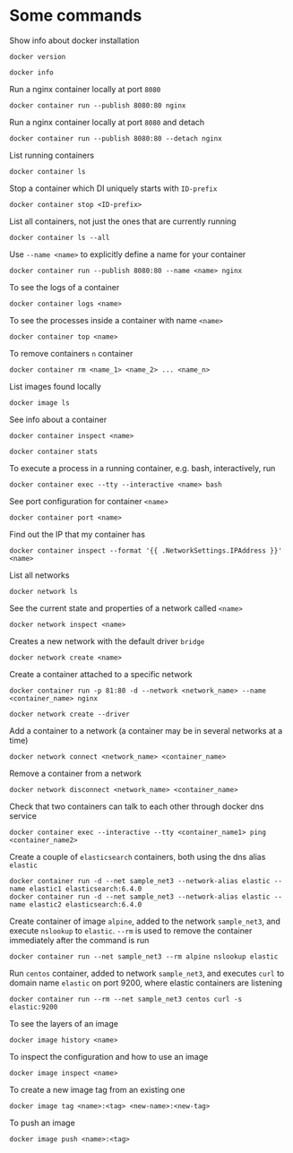 # Some commands

Show info about docker installation

```
docker version
```

```
docker info
```

Run a nginx container locally at port `8080`

```
docker container run --publish 8080:80 nginx
```

Run a nginx container locally at port `8080` and detach

```
docker container run --publish 8080:80 --detach nginx
```

List running containers

```
docker container ls
```

Stop a container which DI uniquely starts with `ID-prefix`

```
docker container stop <ID-prefix>
```

List all containers, not just the ones that are currently running

```
docker container ls --all
```

Use `--name <name>` to explicitly define a name for your container

```
docker container run --publish 8080:80 --name <name> nginx
```

To see the logs of a container

```
docker container logs <name>
```

To see the processes inside a container with name `<name>`

```
docker container top <name>
```

To remove containers `n` container

```
docker container rm <name_1> <name_2> ... <name_n>
```

List images found locally

```
docker image ls
```

See info about a container

```
docker container inspect <name>
```

```
docker container stats
```

To execute a process in a running container, e.g. bash, interactively, run

```
docker container exec --tty --interactive <name> bash
```

See port configuration for container `<name>`

```
docker container port <name>
```

Find out the IP that my container has

```
docker container inspect --format '{{ .NetworkSettings.IPAddress }}' <name>
```

List all networks

```
docker network ls
```

See the current state and properties of a network called `<name>`

```
docker network inspect <name>
```

Creates a new network with the default driver `bridge`

```
docker network create <name>
```

Create a container attached to a specific network

```
docker container run -p 81:80 -d --network <network_name> --name <container_name> nginx
```

```
docker network create --driver
```

Add a container to a network (a container may be in several networks at a time)

```
docker network connect <network_name> <container_name>
```

Remove a container from a network

```
docker network disconnect <network_name> <container_name>
```

Check that two containers can talk to each other through docker dns service

```
docker container exec --interactive --tty <container_name1> ping <container_name2>
```

Create a couple of `elasticsearch` containers, both using the dns alias `elastic`

```
docker container run -d --net sample_net3 --network-alias elastic --name elastic1 elasticsearch:6.4.0
docker container run -d --net sample_net3 --network-alias elastic --name elastic2 elasticsearch:6.4.0
```

Create container of image `alpine`, added to the network `sample_net3`, and execute `nslookup` to `elastic`. `--rm` is used to remove the container immediately after the command is run

```
docker container run --net sample_net3 --rm alpine nslookup elastic
```

Run `centos` container, added to network `sample_net3`, and executes `curl` to domain name `elastic` on port 9200, where elastic containers are listening

```
docker container run --rm --net sample_net3 centos curl -s elastic:9200
```

To see the layers of an image

```
docker image history <name>
```

To inspect the configuration and how to use an image

```
docker image inspect <name>
```

To create a new image tag from an existing one

```
docker image tag <name>:<tag> <new-name>:<new-tag>
```

To push an image

```
docker image push <name>:<tag>
```
